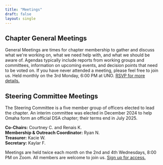```yaml
---
title: "Meetings"
draft: false
layout: single
---
```


## Chapter General Meetings

General Meetings are times for chapter membership to gather and discuss what
we're working on, what we need help with, and what we should be aware of.
Agendas typically include reports from working groups and committees,
information on upcoming events, and decision points that need to be voted on.
If you have never attended a meeting, please feel free to join us. Held monthly
on the 3rd Monday, 6:00 PM at UNO.
[RSVP for more details.](https://docs.google.com/document/d/1XQK7C1sK4nRD_mrA3uLIq2J7Pr-jU2ooNO5NhaTUKfo/edit?usp=sharing)

## Steering Committee Meetings

The Steering Committee is a five member group of officers elected to lead the
chapter. An interim committee was elected in December 2024 to help Omaha form
an official DSA chapter; their terms end in July 2025.

**Co-Chairs:** Courtney C. and Renais K.  
**Membership & Outreach Coordinator:** Ryan N.  
**Treasurer:** Kacie W.  
**Secretary:** Kaylar F.

Meetings are held twice each month on the 2nd and 4th Wednesdays, 8:00 PM on
Zoom. All members are welcome to join us.
[Sign up for access.](https://actionnetwork.org/forms/omaha-dsa-steering-committee-meetings?source=direct_link&)
